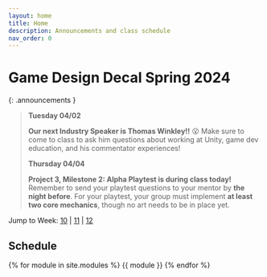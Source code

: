 ```yaml
---
layout: home
title: Home
description: Announcements and class schedule
nav_order: 0
---
```


# Game Design Decal Spring 2024

{: .announcements }
>
> **Tuesday 04/02** 
> 
> **Our next Industry Speaker is Thomas Winkley!!** 😮 Make sure to come to class to ask him questions about working at Unity, game dev education, and his commentator experiences!
> 
>
> **Thursday 04/04**
>
> **Project 3, Milestone 2: Alpha Playtest is during class today!** Remember to send your playtest questions to your mentor by **the night before**. For your playtest, your group must implement **at least two core mechanics**, though no art needs to be in place yet.
> 


Jump to Week: [10](#week-10) \| [11](#week-11) \| [12](#week-12)

<!-- \| [2](#week-2) \| [3](#week-3) \| [4](#week-4) \| [5](#week-5) \| [6](#week-6) \| [7](#week-7) \| [8](#week-8) \| [9](#week-9) \| [10](#week-10) \| [11](#week-11) \| [12](#week-12) \| [13](#week-13) \| [14](#week-14) -->

## Schedule

{% for module in site.modules %}
{{ module }}
{% endfor %}

[Lab 0]: ./pages/labs/lab0/lab0
[Lab 1]: ./pages/labs/lab1/lab1
[Lab 2]: ./pages/labs/lab2/lab2
[Lab 3]: ./pages/labs/lab3/lab3
[Lab 4]: ./pages/labs/lab4/lab4
[Lab 5]: ./pages/labs/lab5/lab5
[Lab 6]: ./pages/labs/lab6/lab6
[Lab 7]: ./pages/labs/lab7/lab7
[Lab 8]: ./pages/labs/lab8/lab8
[Lab 9]: ./pages/labs/lab9/lab9
[Lab 10]: ./pages/labs/lab10/lab10
[Lab 11]: ./pages/labs/lab11/lab11
[Lab 12]: ./pages/labs/lab12/lab12
[Lab 13]: ./pages/labs/lab13/lab13
[Lab 14]: ./pages/labs/lab14/lab14
[Lab 15]: ./pages/labs/lab15/lab15
[Lab 16]: ./pages/labs/lab16/lab16
[Lab 17]: ./pages/labs/lab17/lab17
[Project 1]: ./pages/projects/Projects
[Project 2]: ./pages/projects/project2/project2
[Project 3]: ./pages/projects/project3/project3

[form]: https://forms.gle/WrDUcRKpRqHvDXwA7

